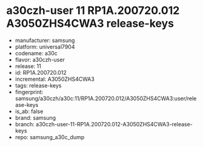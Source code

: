 # a30czh-user 11 RP1A.200720.012 A3050ZHS4CWA3 release-keys
- manufacturer: samsung
- platform: universal7904
- codename: a30c
- flavor: a30czh-user
- release: 11
- id: RP1A.200720.012
- incremental: A3050ZHS4CWA3
- tags: release-keys
- fingerprint: samsung/a30czh/a30c:11/RP1A.200720.012/A3050ZHS4CWA3:user/release-keys
- is_ab: false
- brand: samsung
- branch: a30czh-user-11-RP1A.200720.012-A3050ZHS4CWA3-release-keys
- repo: samsung_a30c_dump

